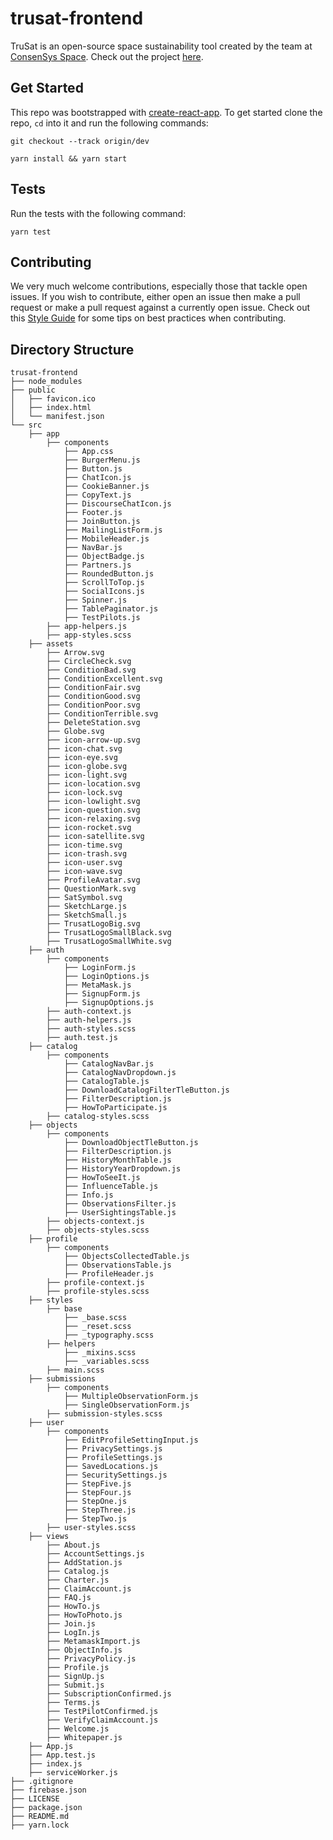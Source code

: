 # trusat-frontend

TruSat is an open-source space sustainability tool created by the team at [ConsenSys Space](https://consensys.space). Check out the project [here](https://trusat.org).

## Get Started

This repo was bootstrapped with [create-react-app](https://github.com/facebook/create-react-app). To get started clone the repo, `cd` into it and run the following commands:

```
git checkout --track origin/dev

yarn install && yarn start
```

## Tests

Run the tests with the following command:

```
yarn test
```

## Contributing

We very much welcome contributions, especially those that tackle open issues. If you wish to contribute, either open an issue then make a pull request or make a pull request against a currently open issue. Check out this [Style Guide](https://github.com/agis/git-style-guide) for some tips on best practices when contributing.

## Directory Structure

```
trusat-frontend
├── node_modules
├── public
│   ├── favicon.ico
│   ├── index.html
│   └── manifest.json
└── src
    ├── app
        ├── components
            ├── App.css
            ├── BurgerMenu.js
            ├── Button.js
            ├── ChatIcon.js
            ├── CookieBanner.js
            ├── CopyText.js
            ├── DiscourseChatIcon.js
            ├── Footer.js
            ├── JoinButton.js
            ├── MailingListForm.js
            ├── MobileHeader.js
            ├── NavBar.js
            ├── ObjectBadge.js
            ├── Partners.js
            ├── RoundedButton.js
            ├── ScrollToTop.js
            ├── SocialIcons.js
            ├── Spinner.js
            ├── TablePaginator.js
            ├── TestPilots.js
        ├── app-helpers.js
        ├── app-styles.scss
    ├── assets
        ├── Arrow.svg
        ├── CircleCheck.svg
        ├── ConditionBad.svg
        ├── ConditionExcellent.svg
        ├── ConditionFair.svg
        ├── ConditionGood.svg
        ├── ConditionPoor.svg
        ├── ConditionTerrible.svg
        ├── DeleteStation.svg
        ├── Globe.svg
        ├── icon-arrow-up.svg
        ├── icon-chat.svg
        ├── icon-eye.svg
        ├── icon-globe.svg
        ├── icon-light.svg
        ├── icon-location.svg
        ├── icon-lock.svg
        ├── icon-lowlight.svg
        ├── icon-question.svg
        ├── icon-relaxing.svg
        ├── icon-rocket.svg
        ├── icon-satellite.svg
        ├── icon-time.svg
        ├── icon-trash.svg
        ├── icon-user.svg
        ├── icon-wave.svg
        ├── ProfileAvatar.svg
        ├── QuestionMark.svg
        ├── SatSymbol.svg
        ├── SketchLarge.js
        ├── SketchSmall.js
        ├── TrusatLogoBig.svg
        ├── TrusatLogoSmallBlack.svg
        ├── TrusatLogoSmallWhite.svg
    ├── auth
        ├── components
            ├── LoginForm.js
            ├── LoginOptions.js
            ├── MetaMask.js
            ├── SignupForm.js
            ├── SignupOptions.js
        ├── auth-context.js
        ├── auth-helpers.js
        ├── auth-styles.scss
        ├── auth.test.js
    ├── catalog
        ├── components
            ├── CatalogNavBar.js
            ├── CatalogNavDropdown.js
            ├── CatalogTable.js
            ├── DownloadCatalogFilterTleButton.js
            ├── FilterDescription.js
            ├── HowToParticipate.js
        ├── catalog-styles.scss
    ├── objects
        ├── components
            ├── DownloadObjectTleButton.js
            ├── FilterDescription.js
            ├── HistoryMonthTable.js
            ├── HistoryYearDropdown.js
            ├── HowToSeeIt.js
            ├── InfluenceTable.js
            ├── Info.js
            ├── ObservationsFilter.js
            ├── UserSightingsTable.js
        ├── objects-context.js
        ├── objects-styles.scss
    ├── profile
        ├── components
            ├── ObjectsCollectedTable.js
            ├── ObservationsTable.js
            ├── ProfileHeader.js
        ├── profile-context.js
        ├── profile-styles.scss
    ├── styles
        ├── base
            ├── _base.scss
            ├── _reset.scss
            ├── _typography.scss
        ├── helpers
            ├── _mixins.scss
            ├── _variables.scss
        ├── main.scss
    ├── submissions
        ├── components
            ├── MultipleObservationForm.js
            ├── SingleObservationForm.js
        ├── submission-styles.scss
    ├── user
        ├── components
            ├── EditProfileSettingInput.js
            ├── PrivacySettings.js
            ├── ProfileSettings.js
            ├── SavedLocations.js
            ├── SecuritySettings.js
            ├── StepFive.js
            ├── StepFour.js
            ├── StepOne.js
            ├── StepThree.js
            ├── StepTwo.js
        ├── user-styles.scss
    ├── views
        ├── About.js
        ├── AccountSettings.js
        ├── AddStation.js
        ├── Catalog.js
        ├── Charter.js
        ├── ClaimAccount.js
        ├── FAQ.js
        ├── HowTo.js
        ├── HowToPhoto.js
        ├── Join.js
        ├── LogIn.js
        ├── MetamaskImport.js
        ├── ObjectInfo.js
        ├── PrivacyPolicy.js
        ├── Profile.js
        ├── SignUp.js
        ├── Submit.js
        ├── SubscriptionConfirmed.js
        ├── Terms.js
        ├── TestPilotConfirmed.js
        ├── VerifyClaimAccount.js
        ├── Welcome.js
        ├── Whitepaper.js
    ├── App.js
    ├── App.test.js
    ├── index.js
    ├── serviceWorker.js
├── .gitignore
├── firebase.json
├── LICENSE
├── package.json
├── README.md
├── yarn.lock
```
